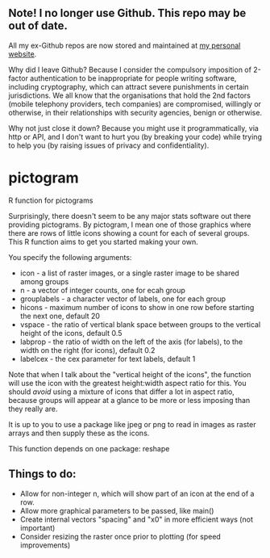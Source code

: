 ## Note! I no longer use Github. This repo may be out of date.

All my ex-Github repos are now stored and maintained at [my personal website](http://www.robertgrantstats.co.uk/code.html).

Why did I leave Github? Because I consider the compulsory imposition of 2-factor authentication to be inappropriate for people writing software, including cryptography, which can attract severe punishments in certain jurisdictions. We all know that the organisations that hold the 2nd factors (mobile telephony providers, tech companies) are compromised, willingly or otherwise, in their relationships with security agencies, benign or otherwise.

Why not just close it down? Because you might use it programmatically, via http or API, and I don't want to hurt you (by breaking your code) while trying to help you (by raising issues of privacy and confidentiality).


pictogram
=========

R function for pictograms

Surprisingly, there doesn't seem to be any major stats software out there providing pictograms. By pictogram, I mean one of those graphics where there are rows of little icons showing a count for each of several groups. This R function aims to get you started making your own.

You specify the following arguments:
*   icon - a list of raster images, or a single raster image to be shared among groups
*   n - a vector of integer counts, one for ecah group
*   grouplabels - a character vector of labels, one for each group
*   hicons - maximum number of icons to show in one row before starting the next one, default 20
*   vspace - the ratio of vertical blank space between groups to the vertical height of the icons, default 0.5
*   labprop - the ratio of width on the left of the axis (for labels), to the width on the right (for icons), default 0.2
*   labelcex - the cex parameter for text labels, default 1

Note that when I talk about the "vertical height of the icons", the function will use the icon with the greatest height:width aspect ratio for this. You should *avoid* using a mixture of icons that differ a lot in aspect ratio, because groups will appear at a glance to be more or less imposing than they really are.

It is up to you to use a package like jpeg or png to read in images as raster arrays and then supply these as the icons.

This function depends on one package: reshape

Things to do:
-------------

*   Allow for non-integer n, which will show part of an icon at the end of a row.
*   Allow more graphical parameters to be passed, like main()
*   Create internal vectors "spacing" and "x0" in more efficient ways (not important)
*   Consider resizing the raster once prior to plotting (for speed improvements)

